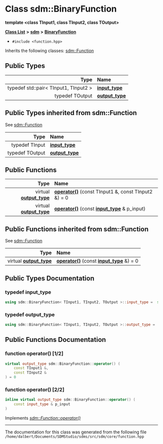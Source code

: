 
<NavBar active_item_id="2"/>

# Class sdm::BinaryFunction

**template &lt;class TInput1, class TInput2, class TOutput&gt;**


[**Class List**](annotated.md) **>** [**sdm**](namespacesdm.md) **>** [**BinaryFunction**](classsdm_1_1BinaryFunction.md)





* `#include <function.hpp>`



Inherits the following classes: [sdm::Function](classsdm_1_1Function.md)








## Public Types

| Type | Name |
| ---: | :--- |
| typedef std::pair&lt; TInput1, TInput2 &gt; | [**input\_type**](classsdm_1_1BinaryFunction.md#typedef-input-type)  <br> |
| typedef TOutput | [**output\_type**](classsdm_1_1BinaryFunction.md#typedef-output-type)  <br> |

## Public Types inherited from sdm::Function

See [sdm::Function](classsdm_1_1Function.md)

| Type | Name |
| ---: | :--- |
| typedef TInput | [**input\_type**](classsdm_1_1Function.md#typedef-input-type)  <br> |
| typedef TOutput | [**output\_type**](classsdm_1_1Function.md#typedef-output-type)  <br> |







## Public Functions

| Type | Name |
| ---: | :--- |
| virtual [**output\_type**](classsdm_1_1BinaryFunction.md#typedef-output-type) | [**operator()**](classsdm_1_1BinaryFunction.md#function-operator()-1-2) (const TInput1 &, const TInput2 &) = 0<br> |
| virtual [**output\_type**](classsdm_1_1BinaryFunction.md#typedef-output-type) | [**operator()**](classsdm_1_1BinaryFunction.md#function-operator()-2-2) (const [**input\_type**](classsdm_1_1BinaryFunction.md#typedef-input-type) & p\_input) <br> |

## Public Functions inherited from sdm::Function

See [sdm::Function](classsdm_1_1Function.md)

| Type | Name |
| ---: | :--- |
| virtual [**output\_type**](classsdm_1_1Function.md#typedef-output-type) | [**operator()**](classsdm_1_1Function.md#function-operator()) (const [**input\_type**](classsdm_1_1Function.md#typedef-input-type) &) = 0<br> |















## Public Types Documentation


### typedef input\_type 


```cpp
using sdm::BinaryFunction< TInput1, TInput2, TOutput >::input_type =  std::pair<TInput1, TInput2>;
```



### typedef output\_type 


```cpp
using sdm::BinaryFunction< TInput1, TInput2, TOutput >::output_type =  TOutput;
```


## Public Functions Documentation


### function operator() [1/2]


```cpp
virtual output_type sdm::BinaryFunction::operator() (
    const TInput1 &,
    const TInput2 &
) = 0
```



### function operator() [2/2]


```cpp
inline virtual output_type sdm::BinaryFunction::operator() (
    const input_type & p_input
) 
```


Implements [*sdm::Function::operator()*](classsdm_1_1Function.md#function-operator())


------------------------------
The documentation for this class was generated from the following file `/home/dalbert/Documents/SDMStudio/sdms/src/sdm/core/function.hpp`